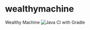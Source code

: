 # wealthymachine
Wealthy Machine
![Java CI with Gradle](https://github.com/LuizGC/wealthymachine/workflows/Java%20CI%20with%20Gradle/badge.svg?branch=master)

